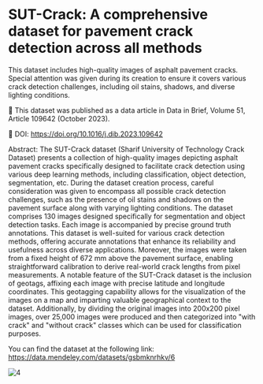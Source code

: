 # SUT-Crack: A comprehensive dataset for pavement crack detection across all methods
This dataset includes high-quality images of asphalt pavement cracks. Special attention was given during its creation to ensure it covers various crack detection challenges, including oil stains, shadows, and diverse lighting conditions.

📄 This dataset was published as a data article in Data in Brief, Volume 51, Article 109642 (October 2023).

📌 DOI: https://doi.org/10.1016/j.dib.2023.109642



Abstract:
The SUT-Crack dataset (Sharif University of Technology Crack Dataset) presents a collection of high-quality images depicting asphalt pavement cracks specifically designed to facilitate crack detection using various deep learning methods, including classification, object detection, segmentation, etc. During the dataset creation process, careful consideration was given to encompass all possible crack detection challenges, such as the presence of oil stains and shadows on the pavement surface along with varying lighting conditions. The dataset comprises 130 images designed specifically for segmentation and object detection tasks. Each image is accompanied by precise ground truth annotations. This dataset is well-suited for various crack detection methods, offering accurate annotations that enhance its reliability and usefulness across diverse applications. Moreover, the images were taken from a fixed height of 672 mm above the pavement surface, enabling straightforward calibration to derive real-world crack lengths from pixel measurements. A notable feature of the SUT-Crack dataset is the inclusion of geotags, affixing each image with precise latitude and longitude coordinates. This geotagging capability allows for the visualization of the images on a map and imparting valuable geographical context to the dataset. Additionally, by dividing the original images into 200x200 pixel images, over 25,000 images were produced and then categorized into "with crack" and "without crack" classes which can be used for classification purposes.


You can find the dataset at the following link: https://data.mendeley.com/datasets/gsbmknrhkv/6

![4](https://github.com/user-attachments/assets/32bca701-d7a4-402b-b867-c447a6fa9873)


